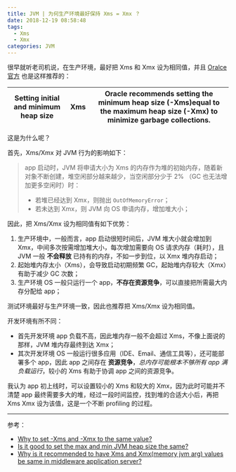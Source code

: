 ```yaml
---
title: JVM | 为何生产环境最好保持 Xms = Xmx ？
date: 2018-12-19 08:58:48
tags:
  - Xms
  - Xmx
categories: JVM
---
```


很早就听老司机说，在生产环境，最好把 Xms 和 Xmx 设为相同值，并且 [Oralce 官方]() 也是这样推荐的：

Setting initial and minimum heap size | Xms | Oracle recommends setting the minimum heap size (-Xms)equal to the maximum heap size (-Xmx) to minimize garbage collections.
-- | -- | --

这是为什么呢？

首先，Xms/Xmx 对 JVM 行为的影响如下：

<!-- more -->

>app 启动时，JVM 将申请大小为 Xms 的内存作为堆的初始内存，随着新对象不断创建，堆空闲部分越来越少，当空闲部分少于 2% （GC 也无法增加更多空闲时）时：
>* 若堆已经达到 Xmx，则抛出 `OutOfMemoryError`；
>* 若未达到 Xmx，则 JVM 向 OS 申请内存，增加堆大小；

因此，把 Xms/Xmx 设为相同值有如下优势：

1. 生产环境中，一般而言，app 启动很短时间后，JVM 堆大小就会增加到 Xmx，中间多次按需增加堆大小，每次增加需要向 OS 请求内存（耗时），且 JVM 一般 **不会释放** 已持有的内存，不如一步到位，以 Xmx 堆内存启动；
2. 起始堆内存太小（Xms），会导致启动初期频繁 GC，起始堆内存较大（Xmx）有助于减少 GC 次数；
3. 生产环境 OS 一般只运行一个 app，**不存在资源竞争**，可以直接把所需最大内存分配给 app；

测试环境最好与生产环境一致，因此也推荐把 Xms/Xmx 设为相同值。

开发环境有所不同：

* 首先开发环境 app 负载不高，因此堆内存一般不会超过 Xms，不像上面说的那样，JVM 堆内存最终到达 Xmx；
* 其次开发环境 OS 一般运行很多应用（IDE、Email、通信工具等），还可能部署多个 app，因此 app 之间存在 **资源竞争**，*总内存可能根本不够所有 app 满负载运行*，较小的 Xms 有助于协调 app 之间的资源竞争。

我认为 app 初上线时，可以设置较小的 Xms 和较大的 Xmx，因为此时可能并不清楚 app 最终需要多大的堆，经过一段时间监控，找到堆的合适大小后，再把 Xms Xmx 设为该值，这是一个不断 profiling 的过程。

---

参考：

* [Why to set -Xms and -Xmx to the same value?](https://developer.jboss.org/thread/149559?_sscc=t)
* [Is it good to set the max and min JVM heap size the same?](https://stackoverflow.com/questions/6862972/is-it-good-to-set-the-max-and-min-jvm-heap-size-the-same)
* [Why is it recommended to have Xms and Xmx(memory jvm arg) values be same in middleware application server?](https://www.quora.com/Why-is-it-recommended-to-have-Xms-and-Xmx-memory-jvm-arg-values-be-same-in-middleware-application-server)



